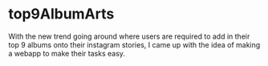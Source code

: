 # top9AlbumArts
With the new trend going around where users are required to add in their top 9 albums onto their instagram stories, I came up with the idea of making a webapp to make their tasks easy. 
